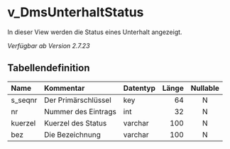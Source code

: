 # v_DmsUnterhaltStatus

In dieser View werden die Status eines Unterhalt angezeigt.

_Verfügbar ab Version 2.7.23_

## Tabellendefinition

| Name    | Kommentar           | Datentyp | Länge | Nullable |
| :------ | :------------------ | :------- | ----: | :------: |
| s_seqnr | Der Primärschlüssel | key      |    64 |    N     |
| nr      | Nummer des Eintrags | int      |    32 |    N     |
| kuerzel | Kuerzel des Status  | varchar  |   100 |    N     |
| bez     | Die Bezeichnung     | varchar  |   100 |    N     |
